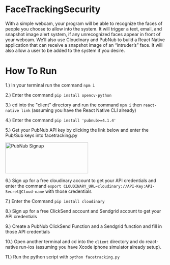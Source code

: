 # FaceTrackingSecurity

With a simple webcam, your program will be able to recognize the faces of people you choose to allow into the system. It will trigger a text, email, and snapshot image alert system, if any unrecognized faces appear in front of your webcam. We’ll also use Cloudinary and PubNub to build a React Native application that can receive a snapshot image of an “intruder’s” face. It will also allow a user to be added to the system if you desire.

# How To Run

1.) In your terminal run the command `npm i` 

2.) Enter the command `pip install opencv-python`

3.) cd into the "client" directory and run the command `npm i` then  `react-native link` (assuming you have the React Native CLI already)

4.) Enter the command `pip install 'pubnub>=4.1.4'`

5.) Get your PubNub API key by clicking the link below and enter the Pub/Sub keys into facetracking.py

 <a href="https://dashboard.pubnub.com/signup?devrel_gh=Cakhavan/PubNubStateMachine">
    <img alt="PubNub Signup" src="https://i.imgur.com/og5DDjf.png" width=260 height=97/>
</a>

6.) Sign up for a free cloudinary account to get your API credentials and enter the command `export CLOUDINARY_URL=cloudinary://API-Key:API-Secret@Cloud-name` with those credentials

7.) Enter the Command `pip install cloudinary`

8.) Sign up for a free ClickSend account and Sendgrid account to get your API credentials

9.) Create a PubNub ClickSend Function and a Sendgrid function and fill in those API credentials

10.) Open another terminal and cd into the `client` directory and do react-native run-ios (assuming you have Xcode iphone simulator already setup).

11.) Run the python script with `python facetracking.py`
